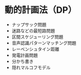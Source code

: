 # 動的計画法（DP）

- ナップサック問題
- 迷路などの最短路問題
- 区間スケジューリング問題
- 音声認識パターンマッチング問題
- レーベンシュタイン距離
- 発電計画問題
- 分かち書き
- 隠れマルコフモデル